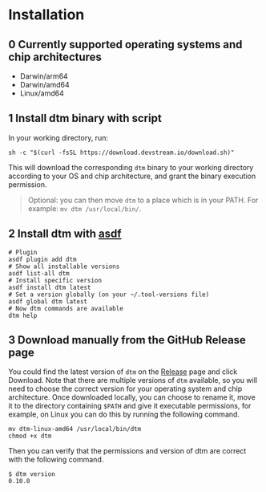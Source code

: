 # Installation

## 0 Currently supported operating systems and chip architectures

* Darwin/arm64
* Darwin/amd64
* Linux/amd64

## 1 Install dtm binary with script

In your working directory, run:

```shell
sh -c "$(curl -fsSL https://download.devstream.io/download.sh)"
```

This will download the corresponding `dtm` binary to your working directory according to your OS and chip architecture, and grant the binary execution permission.

> Optional: you can then move `dtm` to a place which is in your PATH. For example: `mv dtm /usr/local/bin/`.

## 2 Install dtm with [asdf](https://asdf-vm.com/)

```shell
# Plugin
asdf plugin add dtm
# Show all installable versions
asdf list-all dtm
# Install specific version
asdf install dtm latest
# Set a version globally (on your ~/.tool-versions file)
asdf global dtm latest
# Now dtm commands are available
dtm help
```

## 3 Download manually from the GitHub Release page

You could find the latest version of `dtm` on the [Release](https://github.com/devstream-io/devstream/releases/) page and click Download.
Note that there are multiple versions of `dtm` available, so you will need to choose the correct version for your operating system and chip architecture. Once downloaded locally, you can choose to rename it, move it to the directory containing `$PATH` and give it executable permissions, for example, on Linux you can do this by running the following command.

```shell
mv dtm-linux-amd64 /usr/local/bin/dtm
chmod +x dtm
```

Then you can verify that the permissions and version of dtm are correct with the following command.

```shell
$ dtm version
0.10.0
```
